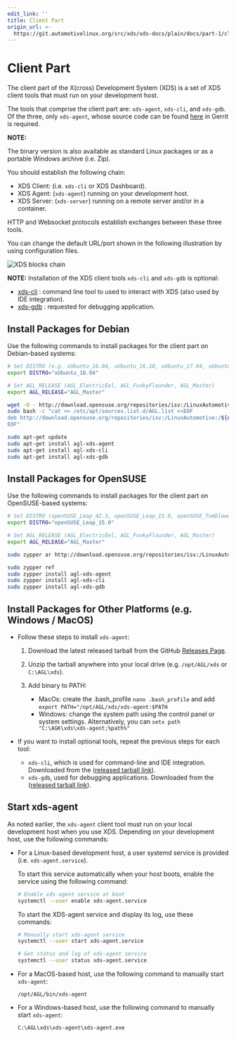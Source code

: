 ```yaml
---
edit_link: ''
title: Client Part
origin_url: >-
  https://git.automotivelinux.org/src/xds/xds-docs/plain/docs/part-1/client-part.md?h=master
---
```


<!-- WARNING: This file is generated by fetch_docs.js using /home/boron/Documents/AGL/docs-webtemplate/site/_data/tocs/devguides/master/xds-docs-guides-devguides-book.yml -->

# Client Part

The client part of the X(cross) Development System (XDS) is
a set of XDS client tools that must run on your development host.

The tools that comprise the client part are: `xds-agent`, `xds-cli`, and `xds-gdb`.
Of the three, only `xds-agent`, whose source code can be found
[here](https://gerrit.automotivelinux.org/gerrit/gitweb?p=src/xds/xds-agent.git)
in Gerrit is required.

<!-- section-note -->
**NOTE:**

The binary version is also available as standard Linux packages
or as a portable Windows archive (i.e. Zip).
<!-- end-section-note -->

You should establish the following chain:

- XDS Client: (i.e. `xds-cli` or XDS Dashboard).
- XDS Agent: (`xds-agent`) running on your development host.
- XDS Server:  (`xds-server`) running on a remote server and/or in a container.

HTTP and Websocket protocols establish exchanges between these three tools.

You can change the default URL/port shown in the following illustration by using
configuration files.

![XDS blocks chain](./pictures/xds-block-chain.png)

<!-- section-note -->
**NOTE:**
Installation of the XDS client tools `xds-cli` and `xds-gdb` is
optional:

- [xds-cli](https://gerrit.automotivelinux.org/gerrit/gitweb?p=src/xds/xds-cli.git) : command line tool to used to interact with XDS (also used by IDE integration).
- [xds-gdb](https://gerrit.automotivelinux.org/gerrit/gitweb?p=src/xds/xds-gdb.git) : requested for debugging application.
<!-- end-section-note -->

## Install Packages for Debian

Use the following commands to install packages for the client part
on Debian-based systems:

```bash
# Set DISTRO (e.g. xUbuntu_16.04, xUbuntu_16.10, xUbuntu_17.04, xUbuntu_18.04, Debian_8.0, Debian_9.0)
export DISTRO="xUbuntu_18.04"

# Set AGL_RELEASE (AGL_ElectricEel, AGL_FunkyFlounder, AGL_Master)
export AGL_RELEASE="AGL_Master"

wget -O - http://download.opensuse.org/repositories/isv:/LinuxAutomotive:/${AGL_RELEASE}/${DISTRO}/Release.key | sudo apt-key add -
sudo bash -c "cat >> /etc/apt/sources.list.d/AGL.list <<EOF
deb http://download.opensuse.org/repositories/isv:/LinuxAutomotive:/${AGL_RELEASE}/${DISTRO}/ ./
EOF"

sudo apt-get update
sudo apt-get install agl-xds-agent
sudo apt-get install agl-xds-cli
sudo apt-get install agl-xds-gdb
```

## Install Packages for OpenSUSE

Use the following commands to install packages for the client part
on OpenSUSE-based systems:

```bash
# Set DISTRO (openSUSE_Leap_42.3, openSUSE_Leap_15.0, openSUSE_Tumbleweed)
export DISTRO="openSUSE_Leap_15.0"

# Set AGL_RELEASE (AGL_ElectricEel, AGL_FunkyFlounder, AGL_Master)
export AGL_RELEASE="AGL_Master"

sudo zypper ar http://download.opensuse.org/repositories/isv:/LinuxAutomotive:/${AGL_RELEASE}/${DISTRO}/isv:LinuxAutomotive:${AGL_RELEASE}.repo

sudo zypper ref
sudo zypper install agl-xds-agent
sudo zypper install agl-xds-cli
sudo zypper install agl-xds-gdb
```

## Install Packages for Other Platforms (e.g. Windows / MacOS)

- Follow these steps to install `xds-agent`:

  1. Download the latest released tarball from the GitHub [Releases Page](https://github.com/iotbzh/xds-agent/releases).

  1. Unzip the tarball anywhere into your local drive (e.g. `/opt/AGL/xds` or `C:\AGL\xds`).

  1. Add binary to PATH:

      - MacOs: create the .bash_profile `nano .bash_profile` and add `export PATH="/opt/AGL/xds/xds-agent:$PATH`
      - Windows: change the system path using the control panel or system settings.
        Alternatively, you can `setx path "C:\AGK\xds\xds-agent;%path%"`

- If you want to install optional tools, repeat the previous steps for each tool:
  - `xds-cli`, which is used for command-line and IDE integration.
  Downloaded from the ([released tarball link](https://github.com/iotbzh/xds-cli/releases)).
  - `xds-gdb`, used for debugging applications.
  Downloaded from the ([released tarball link](https://github.com/iotbzh/xds-gdb/releases)).

## Start xds-agent

As noted earlier, the `xds-agent` client tool must run on your local
development host when you use XDS.
Depending on your development host, use the following commands:

- For a Linux-based development host, a user systemd service is provided
  (i.e. `xds-agent.service`).

  To start this service automatically when your host boots, enable
  the service using the following command:

  ```bash
  # Enable xds-agent service at boot
  systemctl --user enable xds-agent.service
  ```

  To start the XDS-agent service and display its log, use these
  commands:

  ```bash
  # Manually start xds-agent service
  systemctl --user start xds-agent.service

  # Get status and log of xds-agent service
  systemctl --user status xds-agent.service
  ```

- For a MacOS-based host, use the following command to
  manually start `xds-agent`:

  ```batch
  /opt/AGL/bin/xds-agent
  ```

- For a Windows-based host, use the following command to
  manually start `xds-agent`:

  ```batch
  C:\AGL\xds\xds-agent\xds-agent.exe
  ```
